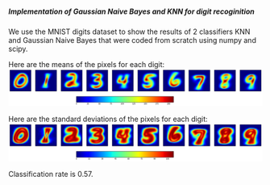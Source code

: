 ##### Implementation of Gaussian Naive Bayes and KNN for digit recoginition

We use the MNIST digits dataset to show the results of 2 classifiers KNN and Gaussian Naive Bayes that were coded from scratch using numpy and scipy.

Here are the means of the pixels for each digit:
![](images/NB_means.png?raw=true)


Here are the standard deviations of the pixels for each digit:
![](images/NB_stdev.png?raw=true)

Classification rate is 0.57.
